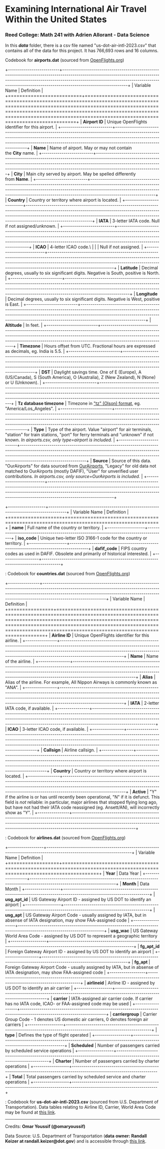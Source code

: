 # **Examining International Air Travel Within the United States**

### Reed College: Math 241 with Adrien Allorant - Data Science

In this ***data*** folder, there is a csv file named "us-dot-air-intl-2023.csv" that contains all of the data for this project. It has 766,693 rows and 16 columns.

Codebook for **airports.dat** (sourced from [OpenFlights.org](https://openflights.org/data.php))

+--------------------------+---------------------------------------------------------------------------------------------------------------------------------------------------------------------------------------------------------------------------------------------------------------------------+
| Variable Name            | Definition                                                                                                                                                                                                                                                                |
+==========================+===========================================================================================================================================================================================================================================================================+
| **Airport ID**           | Unique OpenFlights identifier for this airport.                                                                                                                                                                                                                           |
+--------------------------+---------------------------------------------------------------------------------------------------------------------------------------------------------------------------------------------------------------------------------------------------------------------------+
| **Name**                 | Name of airport. May or may not contain the **City** name.                                                                                                                                                                                                                |
+--------------------------+---------------------------------------------------------------------------------------------------------------------------------------------------------------------------------------------------------------------------------------------------------------------------+
| **City**                 | Main city served by airport. May be spelled differently from **Name**.                                                                                                                                                                                                    |
+--------------------------+---------------------------------------------------------------------------------------------------------------------------------------------------------------------------------------------------------------------------------------------------------------------------+
| **Country**              | Country or territory where airport is located.                                                                                                                                                                                                                            |
+--------------------------+---------------------------------------------------------------------------------------------------------------------------------------------------------------------------------------------------------------------------------------------------------------------------+
| **IATA**                 | 3-letter IATA code. Null if not assigned/unknown.                                                                                                                                                                                                                         |
+--------------------------+---------------------------------------------------------------------------------------------------------------------------------------------------------------------------------------------------------------------------------------------------------------------------+
| **ICAO**                 | 4-letter ICAO code.\                                                                                                                                                                                                                                                      |
|                          | Null if not assigned.                                                                                                                                                                                                                                                     |
+--------------------------+---------------------------------------------------------------------------------------------------------------------------------------------------------------------------------------------------------------------------------------------------------------------------+
| **Latitude**             | Decimal degrees, usually to six significant digits. Negative is South, positive is North.                                                                                                                                                                                 |
+--------------------------+---------------------------------------------------------------------------------------------------------------------------------------------------------------------------------------------------------------------------------------------------------------------------+
| **Longitude**            | Decimal degrees, usually to six significant digits. Negative is West, positive is East.                                                                                                                                                                                   |
+--------------------------+---------------------------------------------------------------------------------------------------------------------------------------------------------------------------------------------------------------------------------------------------------------------------+
| **Altitude**             | In feet.                                                                                                                                                                                                                                                                  |
+--------------------------+---------------------------------------------------------------------------------------------------------------------------------------------------------------------------------------------------------------------------------------------------------------------------+
| **Timezone**             | Hours offset from UTC. Fractional hours are expressed as decimals, eg. India is 5.5.                                                                                                                                                                                      |
+--------------------------+---------------------------------------------------------------------------------------------------------------------------------------------------------------------------------------------------------------------------------------------------------------------------+
| **DST**                  | Daylight savings time. One of E (Europe), A (US/Canada), S (South America), O (Australia), Z (New Zealand), N (None) or U (Unknown).                                                                                                                                      |
+--------------------------+---------------------------------------------------------------------------------------------------------------------------------------------------------------------------------------------------------------------------------------------------------------------------+
| **Tz database timezone** | Timezone in ["tz" (Olson) format](https://en.wikipedia.org/wiki/Tz_database), eg. "America/Los_Angeles".                                                                                                                                                                  |
+--------------------------+---------------------------------------------------------------------------------------------------------------------------------------------------------------------------------------------------------------------------------------------------------------------------+
| **Type**                 | Type of the airport. Value "airport" for air terminals, "station" for train stations, "port" for ferry terminals and "unknown" if not known. *In airports.csv, only type=airport is included.*                                                                            |
+--------------------------+---------------------------------------------------------------------------------------------------------------------------------------------------------------------------------------------------------------------------------------------------------------------------+
| **Source**               | Source of this data. "OurAirports" for data sourced from [OurAirports](https://ourairports.com/data/), "Legacy" for old data not matched to OurAirports (mostly DAFIF), "User" for unverified user contributions. *In airports.csv, only source=OurAirports is included.* |
+--------------------------+---------------------------------------------------------------------------------------------------------------------------------------------------------------------------------------------------------------------------------------------------------------------------+

+-------------------+---------------------------------------------------------------------------------------+
| Variable Name     | Definition                                                                            |
+===================+=======================================================================================+
| **name**          | Full name of the country or territory.                                                |
+-------------------+---------------------------------------------------------------------------------------+
| **iso_code**      | Unique two-letter ISO 3166-1 code for the country or territory.                       |
+-------------------+---------------------------------------------------------------------------------------+
| **dafif_code**    | FIPS country codes as used in DAFIF. Obsolete and primarily of historical interested. |
+-------------------+---------------------------------------------------------------------------------------+

: Codebook for **countries.dat** (sourced from [OpenFlights.org](https://openflights.org/data.php))

+----------------+--------------------------------------------------------------------------------------------------------------------------------------------------------------------------------------------------------------------------------------------------------------------------+
| Variable Name  | Definition                                                                                                                                                                                                                                                               |
+================+==========================================================================================================================================================================================================================================================================+
| **Airline ID** | Unique OpenFlights identifier for this airline.                                                                                                                                                                                                                          |
+----------------+--------------------------------------------------------------------------------------------------------------------------------------------------------------------------------------------------------------------------------------------------------------------------+
| **Name**       | Name of the airline.                                                                                                                                                                                                                                                     |
+----------------+--------------------------------------------------------------------------------------------------------------------------------------------------------------------------------------------------------------------------------------------------------------------------+
| **Alias**      | Alias of the airline. For example, All Nippon Airways is commonly known as "ANA".                                                                                                                                                                                        |
+----------------+--------------------------------------------------------------------------------------------------------------------------------------------------------------------------------------------------------------------------------------------------------------------------+
| **IATA**       | 2-letter IATA code, if available.                                                                                                                                                                                                                                        |
+----------------+--------------------------------------------------------------------------------------------------------------------------------------------------------------------------------------------------------------------------------------------------------------------------+
| **ICAO**       | 3-letter ICAO code, if available.                                                                                                                                                                                                                                        |
+----------------+--------------------------------------------------------------------------------------------------------------------------------------------------------------------------------------------------------------------------------------------------------------------------+
| **Callsign**   | Airline callsign.                                                                                                                                                                                                                                                        |
+----------------+--------------------------------------------------------------------------------------------------------------------------------------------------------------------------------------------------------------------------------------------------------------------------+
| **Country**    | Country or territory where airport is located.                                                                                                                                                                                                                           |
+----------------+--------------------------------------------------------------------------------------------------------------------------------------------------------------------------------------------------------------------------------------------------------------------------+
| **Active**     | "Y" if the airline is or has until recently been operational, "N" if it is defunct. This field is *not* reliable: in particular, major airlines that stopped flying long ago, but have not had their IATA code reassigned (eg. Ansett/AN), will incorrectly show as "Y". |
+----------------+--------------------------------------------------------------------------------------------------------------------------------------------------------------------------------------------------------------------------------------------------------------------------+

: Codebook for **airlines.dat** (sourced from [OpenFlights.org](https://openflights.org/data.php))

+------------------+-------------------------------------------------------------------------------------------------------------------------+
| Variable Name    | Definition                                                                                                              |
+==================+=========================================================================================================================+
| **Year**         | Data Year                                                                                                               |
+------------------+-------------------------------------------------------------------------------------------------------------------------+
| **Month**        | Data Month                                                                                                              |
+------------------+-------------------------------------------------------------------------------------------------------------------------+
| **usg_apt_id**   | US Gateway Airport ID - assigned by US DOT to identify an airport                                                       |
+------------------+-------------------------------------------------------------------------------------------------------------------------+
| **usg_apt**      | US Gateway Airport Code - usually assigned by IATA, but in absense of IATA designation, may show FAA-assigned code      |
+------------------+-------------------------------------------------------------------------------------------------------------------------+
| **usg_wac**      | US Gateway World Area Code - assigned by US DOT to represent a geographic territory                                     |
+------------------+-------------------------------------------------------------------------------------------------------------------------+
| **fg_apt_id**    | Foreign Gateway Airport ID - assigned by US DOT to identify an airport                                                  |
+------------------+-------------------------------------------------------------------------------------------------------------------------+
| **fg_apt**       | Foreign Gateway Airport Code - usually assigned by IATA, but in absense of IATA designation, may show FAA-assigned code |
+------------------+-------------------------------------------------------------------------------------------------------------------------+
| **airlineid**    | Airline ID - assigned by US DOT to identify an air carrier                                                              |
+------------------+-------------------------------------------------------------------------------------------------------------------------+
| **carrier**      | IATA-assigned air carrier code. If carrier has no IATA code, ICAO- or FAA-assigned code may be used                     |
+------------------+-------------------------------------------------------------------------------------------------------------------------+
| **carriergroup** | Carrier Group Code - 1 denotes US domestic air carriers, 0 denotes foreign air carriers                                 |
+------------------+-------------------------------------------------------------------------------------------------------------------------+
| **type**         | Defines the type of flight operated                                                                                     |
+------------------+-------------------------------------------------------------------------------------------------------------------------+
| **Scheduled**    | Number of passengers carried by scheduled service operations                                                            |
+------------------+-------------------------------------------------------------------------------------------------------------------------+
| **Charter**      | Number of passengers carried by charter operations                                                                      |
+------------------+-------------------------------------------------------------------------------------------------------------------------+
| **Total**        | Total passengers carried by scheduled service and charter operations                                                    |
+------------------+-------------------------------------------------------------------------------------------------------------------------+

: Codebook for **us-dot-air-intl-2023.csv** (sourced from U.S. Department of Transportation). Data tables relating to Airline ID, Carrier, World Area Code may be found at [this link](http://www.transtats.bts.gov/TableInfo.asp?Table_ID=304&DB_Short_Name=Aviation%20Support%20Tables&Info_Only=1).

------------------------------------------------------------------------

Credits: **Omar Youssif (\@omaryoussif)**

Data Source: U.S. Department of Transportation (**data** **owner: Randall Keizer at randall.keizer\@dot.gov**) and is accessible through [this link](https://data.transportation.gov/Aviation/International_Report_Passengers/xgub-n9bw/about_data).
